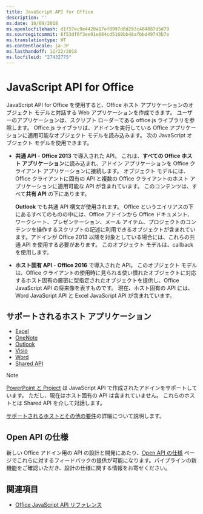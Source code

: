 ```yaml
---
title: JavaScript API for Office
description: ''
ms.date: 10/09/2018
ms.openlocfilehash: d1f57ec9e4420a17ef0997d8d293c484887d5d79
ms.sourcegitcommit: 6f53df6f3ee91e084cd5160bb48afbbd49743b7e
ms.translationtype: HT
ms.contentlocale: ja-JP
ms.lasthandoff: 12/22/2018
ms.locfileid: "27432775"
---
```

# <a name="javascript-api-for-office"></a>JavaScript API for Office

JavaScript API for Office を使用すると、Office ホスト アプリケーションのオブジェクト モデルと対話する Web アプリケーションを作成できます。 ユーザーのアプリケーションは、スクリプト ローダーである office.js ライブラリを参照します。 Office.js ライブラリは、アドインを実行している Office アプリケーションに適用可能なオブジェクト モデルを読み込みます。 次の JavaScript オブジェクト モデルを使用できます。

- **共通 API** - **Office 2013** で導入された API。 これは、**すべての Office ホスト アプリケーション**に読み込まれ、アドイン アプリケーションを Office クライアント アプリケーションに接続します。 オブジェクト モデルには、Office クライアントに固有の API と複数の Office クライアントのホスト アプリケーションに適用可能な API が含まれています。 このコンテンツは、すべて**共有 API** の下にあります。 

  **Outlook** でも共通 API 構文が使用されます。 Office というエイリアスの下にあるすべてのものの中には、Office アドインから Office ドキュメント、ワークシート、プレゼンテーション、メール アイテム、プロジェクトのコンテンツを操作するスクリプトの記述に利用できるオブジェクトが含まれています。アドインが Office 2013 以降を対象としている場合には、これらの共通 API を使用する必要があります。 このオブジェクト モデルは、callback を使用します。

- **ホスト固有 API** - **Office 2016** で導入された API。 このオブジェクト モデルは、Office クライアントの使用時に見られる使い慣れたオブジェクトに対応するホスト固有の厳密に型指定されたオブジェクトを提供し、Office JavaScript API の将来像を表すものです。 現在、ホスト固有の API には、Word JavaScript API と Excel JavaScript API が含まれています。

## <a name="supported-host-applications"></a>サポートされるホスト アプリケーション

- [Excel](overview/excel-add-ins-reference-overview.md)
- [OneNote](overview/onenote-add-ins-javascript-reference.md)
- [Outlook](requirement-sets/outlook-api-requirement-sets.md)
- [Visio](overview/visio-javascript-reference-overview.md)
- [Word](overview/word-add-ins-reference-overview.md)
- [Shared API](requirement-sets/office-add-in-requirement-sets.md)

> [!NOTE] 
> [PowerPoint と Project](requirement-sets/powerpoint-and-project-note.md) は JavaScript API で作成されたアドインをサポートしています。 ただし、現在はホスト固有の API は含まれていません。 これらのホストとは Shared API を介して対話します。

[サポートされるホストとその他の要件](https://docs.microsoft.com/office/dev/add-ins/concepts/requirements-for-running-office-add-ins)の詳細について説明します。

## <a name="open-api-specifications"></a>Open API の仕様

新しい Office アドイン用の API の設計と開発にあたり、[Open API の仕様](openspec.md) ページでこれらに対するフィードバックの提供が可能になります。パイプラインの新機能をご確認いただき、設計の仕様に関する情報をお寄せください。

## <a name="see-also"></a>関連項目

- [Office JavaScript API リファレンス](https://docs.microsoft.com/javascript/api/overview/office?view=office-js)